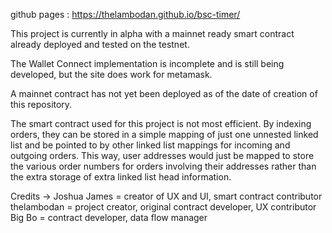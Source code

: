 github pages : https://thelambodan.github.io/bsc-timer/

This project is currently in alpha with a mainnet ready smart contract already deployed and tested on the testnet.

The Wallet Connect implementation is incomplete and is still being developed, but the site does work for metamask.

A mainnet contract has not yet been deployed as of the date of creation of this repository. 

The smart contract used for this project is not most efficient. By indexing orders, they can be stored in a simple
mapping of just one unnested linked list and be pointed to by other linked list mappings for incoming and outgoing
orders. This way, user addresses would just be mapped to store the various order numbers for orders involving their
addresses rather than the extra storage of extra linked list head information. 

Credits ->
            Joshua James = creator of UX and UI, smart contract contributor
            thelambodan = project creator, original contract developer, UX contributor
            Big Bo = contract developer, data flow manager
